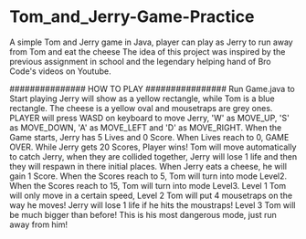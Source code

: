 # Tom_and_Jerry-Game-Practice
A simple Tom and Jerry game in Java, player can play as Jerry to run away from Tom and eat the cheese
The idea of this project was inspired by the previous assignment in school and the legendary helping hand of Bro Code's videos on Youtube.

############### HOW TO PLAY ################
Run Game.java to Start playing
Jerry will show as a yellow rectangle, while Tom is a blue rectangle. The cheese is a yellow oval and mousetraps are grey ones.
PLAYER will press WASD on keyboard to move Jerry, 'W' as MOVE_UP, 'S' as MOVE_DOWN, 'A' as MOVE_LEFT and 'D' as MOVE_RIGHT.
When the Game starts, Jerry has 5 Lives and 0 Score. When Lives reach to 0, GAME OVER. While Jerry gets 20 Scores, Player wins! 
Tom will move automatically to catch Jerry, when they are collided together, Jerry will lose 1 life and then they will respawn in there initial places.
When Jerry eats a cheese, he will gain 1 Score. When the Scores reach to 5, Tom will turn into mode Level2. When the Scores reach to 15, Tom will turn into mode Level3. 
Level 1 Tom will only move in a certain speed, Level 2 Tom will put 4 mousetraps on the way he moves! Jerry will lose 1 life if he hits the moustraps!
Level 3 Tom will be much bigger than before! This is his most dangerous mode, just run away from him!
